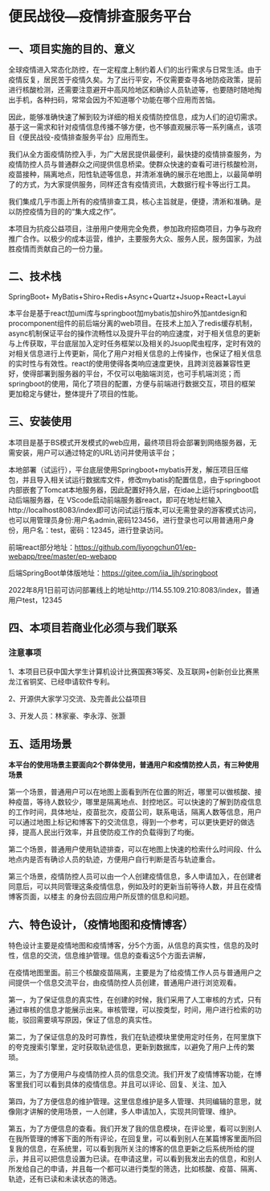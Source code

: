 # 

# 便民战役—疫情排查服务平台

## 一、项目实施的目的、意义  

 

全球疫情进入常态化防控，在一定程度上制约着人们的出行需求与日常生活。由于疫情反复，居民苦于疫情久矣。为了出行平安，不仅需要查寻各地防疫政策，提前进行核酸检测，还需要注意避开中高风险地区和确诊人员轨迹等，也要随时随地掏出手机，各种扫码，常常会因为不知道哪个功能在哪个应用而苦恼。

因此，能够准确快速了解到较为详细的相关疫情防控信息，成为人们的迫切需求。基于这一需求和针对疫情信息传播不够方便，也不够直观展示等一系列痛点，该项目《便民战役-疫情排查服务平台》应用而生。

我们从全方面疫情防控入手，为广大居民提供最便利，最快捷的疫情排查服务，为疫情防控人员与普通群众之间提供信息桥梁。使群众快速的查看可进行核酸检测，疫苗接种，隔离地点，阳性轨迹等信息，并清淅准确的展示在地图上，以最简单明了的方式，为大家提供服务，同样还含有疫情资讯，大数据行程卡等出行工具。

  我们集成几乎市面上所有的疫情排查工具，核心主旨就是，便捷，清淅和准确。是以防控疫情为目的的“集大成之作”。

本项目为抗疫公益项目，注册用户使用完全免费，参加政府招商项目，力争与政府推广合作。以极少的成本运营，维护，主要服务大众、服务人民，服务国家，为战胜疫情而贡献自己的一份力量。





## 二、技术栈

SpringBoot+ MyBatis+Shiro+Redis+Async+Quartz+Jsuop+React+Layui



本平台是基于react加umi库与springboot加mybatis加shiro外加antdesign和procomponent组件的前后端分离的web项目。在技术上加入了redis缓存机制，async机制保证平台的操作流畅性以及提升平台的响应速度，对于相关信息的更新与上传获取，平台底层加入定时任务框架以及相关的Jsuop爬虫程序，定时有效的对相关信息进行上传更新，简化了用户对相关信息的上传操作，也保证了相关信息的实时性与有效性。react的使用使得各类响应速度更快，且跨浏览器兼容性更好，使得部署到服务器的平台，不仅可以电脑端浏览，也可手机端浏览；而springboot的使用，简化了项目的配置，方便与前端进行数据交互，项目的框架更加稳定与健壮，整体提升了项目的性能。



## 三、安装使用



本项目是基于BS模式开发模式的web应用，最终项目将会部署到网络服务器，无需安装，用户可以通过特定的URL访问并使用该平台；

本地部署（试运行），平台底层使用Springboot+mybatis开发，解压项目压缩包，并且导入相关试运行数据库文件，修改mybatis的配置信息，由于springboot内部嵌套了Tomcat本地服务器，因此配置好持久层，在idae上运行springboot启动后端服务器，在 VScode启动前端服务器react，即可在地址栏输入http://localhost8083/index即可访问试运行版本,可以无需登录的游客模式访问，也可以用管理员身份:用户名admin,密码123456，进行登录也可以用普通用户身份，用户名：test，密码：12345，进行登录访问。



前端react部分地址：https://github.com/liyongchun01/ep-webapp/tree/master/ep-webapp

后端SpringBoot单体版地址：https://gitee.com/iia_ljh/springboot



2022年8月1日前可访问部署线上的地址http://114.55.109.210:8083/index，普通用户test，12345



## 四、本项目若商业化必须与我们联系

### 注意事项

1、本项目已获中国大学生计算机设计比赛国赛3等奖、及互联网+创新创业比赛黑龙江省铜奖、已经申请软件专利。

2、开源供大家学习交流、及完善此公益项目

3、开发人员：林家豪、李永淳、张灏



## 五、适用场景

**本平台的使用场景主要面向2个群体使用，普通用户和疫情防控人员，有三种使用场景**



第一个场景，普通用户可以在地图上面看到所在位置的附近，哪里可以做核酸、接种疫苗，等待人数较少，哪里是隔离地点、封控地区。可以快速的了解到防疫信息的工作时间，具体地址，疫苗批次，疫苗公司，联系电话，隔离人数等信息，用户可以通过地图上标记和博客下的交流信息，得到一个参考，可以更快更好的做选择，提高人民出行效率，并且使防疫工作的负载得到了均衡。

 

第二个场景，普通用户使用轨迹排查，可以在地图上快速的检索什么时间段、什么地点内是否有确诊人员的轨迹，方便用户自行判断是否与轨迹重合。

 

第三个场景，疫情防控人员可以由一个人创建疫情信息，多人申请加入，在创建者同意后，可以共同管理这条疫情信息，例如及时的更新当前等待人数，并且在疫情博客页面，以楼主 的身份去回应用户所反馈的信息和问题。



## 六、特色设计，（疫情地图和疫情博客）

特色设计主要是疫情地图和疫情博客，分5个方面，从信息的真实性，信息的及时性，信息的交流，信息维护管理。信息的查看这5个方面去讲解，

在疫情地图里面。前三个核酸疫苗隔离，主要是为了给疫情工作人员与普通用户之间提供一个信息交流平台，由疫情防控人员创建，普通用户进行浏览观看。

 

第一，为了保证信息的真实性，在创建的时候，我们采用了人工审核的方式，只有通过审核的信息才能展示出来。审核管理，可以按类型，时间，用户进行检索的功能，驳回需要填写原因，保证了信息的真实性。

 

第二，为了保证信息的及时可靠性，我们在轨迹模块里使用定时任务，在阿里旗下的夸克搜索引擎里，定时获取轨迹信息，更新到数据库，以避免了用户上传的繁琐。

 

第三，为了方便用户与疫情防控人员的信息交流。我们开发了疫情博客功能，在博客里我们可以看到具体的疫情信息。并且可以评论、回复、关注、加入

 

第四，为了方便信息的维护管理。这里信息维护是多人管理、共同编辑的意思，就像刚才讲解的使用场景，一人创建，多人申请加入，实现共同管理、维护。

 

第五，为了方便信息的查看。我们开发了我的信息模块，在评论里，看可以到别人在我所管理的博客下面的所有评论，在回复里，可以看到别人在某篇博客里面所回复我的信息，在系统里，可以看到我所关注的博客的信息更新之后系统所给的提示，并且可以把信息设置为已读。在申请这里，可以看到我发出去的信息，和别人所发给自己的申请，并且每一个都可以进行类型的筛选，比如核酸、疫苗、隔离、轨迹，还有已读和未读状态的筛选。